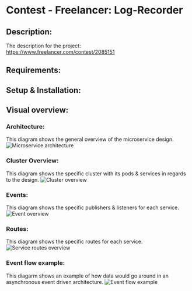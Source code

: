 # Contest - Freelancer: Log-Recorder

## Description:

The description for the project: https://www.freelancer.com/contest/2085151

## Requirements:

## Setup & Installation:

## Visual overview:

### Architecture:

This diagram shows the general overview of the microservice design.
![Microservice architecture]()

### Cluster Overview:

This diagram shows the specific cluster with its pods & services in regards to the design.
![Cluster overview]()

### Events:

This diagram shows the specific publishers & listeners for each service.
![Event overview]()

### Routes:

This diagram shows the specific routes for each service.
![Service routes overview]()

### Event flow example:

This diagarm shows an example of how data would go around in an asynchronous event driven architecture.
![Event flow example]()
